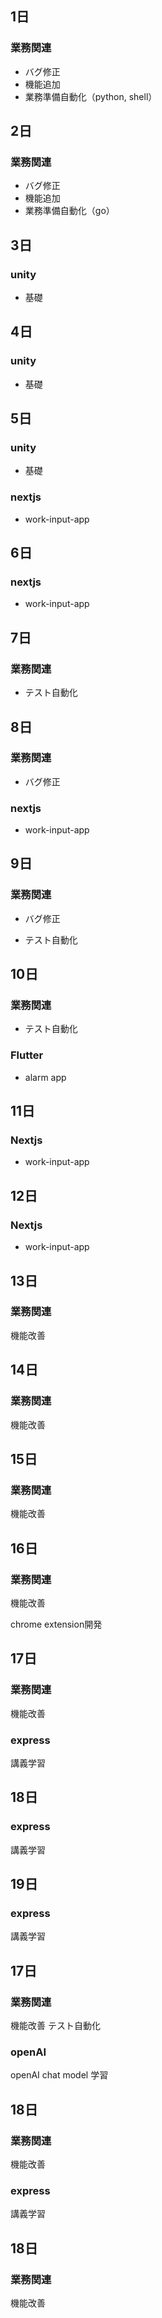 ## 1日

### 業務関連

- バグ修正
- 機能追加
- 業務準備自動化（python, shell）

## 2日

### 業務関連

- バグ修正
- 機能追加
- 業務準備自動化（go）

## 3日

### unity

- 基礎

## 4日

### unity

- 基礎

## 5日

### unity

- 基礎

### nextjs

- work-input-app

## 6日

### nextjs

- work-input-app

## 7日

### 業務関連

- テスト自動化

## 8日

### 業務関連

- バグ修正

### nextjs

- work-input-app

## 9日

### 業務関連

- バグ修正

- テスト自動化

## 10日

### 業務関連

- テスト自動化

### Flutter

- alarm app

## 11日

### Nextjs

- work-input-app

## 12日

### Nextjs

- work-input-app

## 13日

### 業務関連

機能改善

## 14日

### 業務関連

機能改善

## 15日

### 業務関連

機能改善

## 16日

### 業務関連

機能改善

chrome extension開発

## 17日

### 業務関連

機能改善

### express

講義学習

## 18日

### express

講義学習

## 19日

### express

講義学習

## 17日

### 業務関連

機能改善
テスト自動化

### openAI

openAI chat model 学習

## 18日

### 業務関連

機能改善

### express

講義学習

## 18日

### 業務関連

機能改善